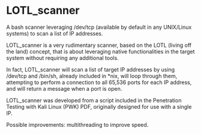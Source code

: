 # LOTL_scanner
A bash scanner leveraging /dev/tcp (available by default in any UNIX/Linux systems) to scan a list of IP addresses.

LOTL_scanner is a very rudimentary scanner, based on the LOTL (living off the land) concept, that is about leveraging native functionalities in the target system 
without requiring any additional tools.

In fact, LOTL_scanner will scan a list of target IP addresses by using /dev/tcp and /bin/sh, already included in *nix, will loop through them, attempting to perform a connection to all 65,536 ports for each IP address, and will return a message when a port is open.

LOTL_scanner was developed from a script included in the Penetration Testing with Kali Linux (PWK) PDF, originally designed for use with a single IP.


Possible improvements: multithreading to improve speed.
